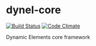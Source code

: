dynel-core
==========

[![Build Status](https://travis-ci.org/VDSFoundry/dynel-core.svg?branch=master)](https://travis-ci.org/VDSFoundry/dynel-core)
[![Code Climate](https://codeclimate.com/github/VDSFoundry/dynel-core/badges/gpa.svg)](https://codeclimate.com/github/VDSFoundry/dynel-core)

Dynamic Elements core framework
